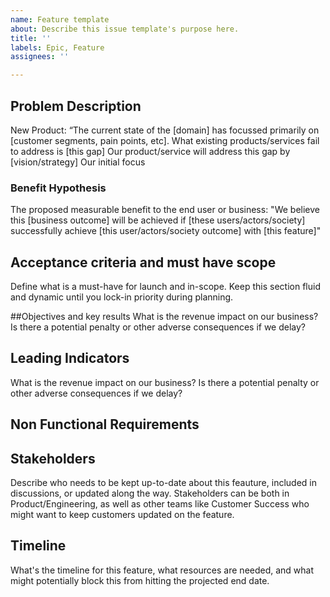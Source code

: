 ```yaml
---
name: Feature template
about: Describe this issue template's purpose here.
title: ''
labels: Epic, Feature
assignees: ''

---
```


## Problem Description

New Product: “The current state of the [domain] has focussed primarily on [customer segments, pain points, etc]. What existing products/services fail to address is [this gap] Our product/service will address this gap by [vision/strategy] Our initial focus

### Benefit Hypothesis

The proposed measurable benefit to the end user or business: "We believe this [business outcome] will be achieved if [these users/actors/society] successfully achieve [this user/actors/society outcome] with [this feature]"

## Acceptance criteria and must have scope

Define what is a must-have for launch and in-scope. Keep this section fluid and dynamic until you lock-in priority during planning.

##Objectives and key results
What is the revenue impact on our business? Is there a potential penalty or other adverse consequences if we delay?

## Leading Indicators

What is the revenue impact on our business? Is there a potential penalty or other adverse consequences if we delay?

## Non Functional Requirements

## Stakeholders

Describe who needs to be kept up-to-date about this feauture, included in discussions, or updated along the way. Stakeholders can be both in Product/Engineering, as well as other teams like Customer Success who might want to keep customers updated on the feature.

## Timeline

What's the timeline for this feature, what resources are needed, and what might potentially block this from hitting the projected end date.
